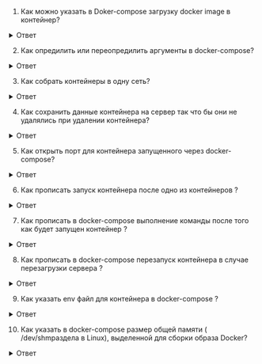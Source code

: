 1. Как можно указать в Doker-compose загрузку docker image в контейнер?
 <details>
  <summary>Ответ</summary>
  Прописать build: и указать путь до dockerfile. Docker соберет его.  
  Прописать image: и указать name image для скачивания из локального или общего регестри.  
</details>

2. Как опредилить или переопредилить аргументы в docker-compose?
<details>
  <summary>Ответ</summary>
Прописать environment: и аргумент например :\
 environment:\
      - POST_DATABASE_HOST=post_db\
      - POST_DATABASE=posts\
</details>

3. Как собрать контейнеры в одну сеть?
<details>
  <summary>Ответ</summary>
 Прописать networks: указав имя сети. Саму сеть необходимо определить вне описания service.\
 Например:\
 networks:\
  - front_net\
</details>

4. Как сохранить данные контейнера на сервер так что бы они не удалялись при удалении контейнера?
<details>
  <summary>Ответ</summary>
Прописать  volumes: можно сразу казать директорию на сервере : директория внутри контейнера, а можно прописать название volume и опредилите его все  service. Тогда место хранения будет в var/lib/docker/volume/\
Например:\
volumes:
  post_db:
</details>

5. Как открыть порт для контейнера запущенного через docker-compose?
<details>
  <summary>Ответ</summary>
Прописать ports: указав порт снаружи : порт внутри контейнера.\
Например:\
ports:\
- "5000:5000"\
</details> 

6. Как прописать запуск контейнера после одно из контейнеров ?
<details>
  <summary>Ответ</summary>
Прописать depends_on: и указать имя контейнера после которого надо запускать его.\
Например:\
 depends_on:\
  - post_db\
</details>

7. Как прописать в docker-compose выполнение команды после того как будет запущен контейнер ?
<details>
  <summary>Ответ</summary>
Прописав command: и указав комманду для выполнения.\
Например:\
command: ["node", "ace", "migration:run", "--force"]
</details>

8. Как прописать в docker-compose перезапуск контейнера в случае перезагрузки сервера ?
<details>
  <summary>Ответ</summary>
Прописать restart: always.\
</details>

9. Как указать env файл для контейнера в docker-compose ?
<details>
  <summary>Ответ</summary>
Прописать env_file: путь до env на сервере. \
Например:\
env_file:\
  - .env
</details>

10. Как указать в docker-compose размер общей памяти ( /dev/shmраздела в Linux), выделенной для сборки образа Docker?
<details>
  <summary>Ответ</summary>
Прописать в build: shm_size: 'размер памяти'\
Например:\
build:\
  shm_size: '2gb'
</details> 
